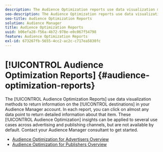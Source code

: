 ```yaml
---
description: The Audience Optimization reports use data visualization methods to return information on the destinations in your Audience Manager account. In each report, you can click on almost any data point to return detailed information about that item. These Audience Optimization insights can be applied to several use cases across advertising and publishing channels, but are not available by default. Contact your Audience Manager consultant to get started.
seo-description: The Audience Optimization reports use data visualization methods to return information on the destinations in your Audience Manager account. In each report, you can click on almost any data point to return detailed information about that item. These Audience Optimization insights can be applied to several use cases across advertising and publishing channels, but are not available by default. Contact your Audience Manager consultant to get started.
seo-title: Audience Optimization Reports
solution: Audience Manager
title: Audience Optimization Reports
uuid: b06efa28-f56a-4b72-978e-e0c067f54798
feature: Audience Optimization Reports
exl-id: 673267fb-5655-4cc2-ac2c-c717ea5830fc
---
```

# [!UICONTROL Audience Optimization Reports] {#audience-optimization-reports}

The [!UICONTROL Audience Optimization Reports] use data visualization methods to return information on the [!UICONTROL destinations] in your Audience Manager account. In each report, you can click on almost any data point to return detailed information about that item. These [!UICONTROL Audience Optimization] insights can be applied to several use cases across advertising and publishing channels, but are not available by default. Contact your Audience Manager consultant to get started.

+ [Audience Optimization for Advertisers Overview](aor-advertisers/aor-advertisers.md)
+ [Audience Optimization for Publishers Overview](aor-publishers/aor-publishers.md)
